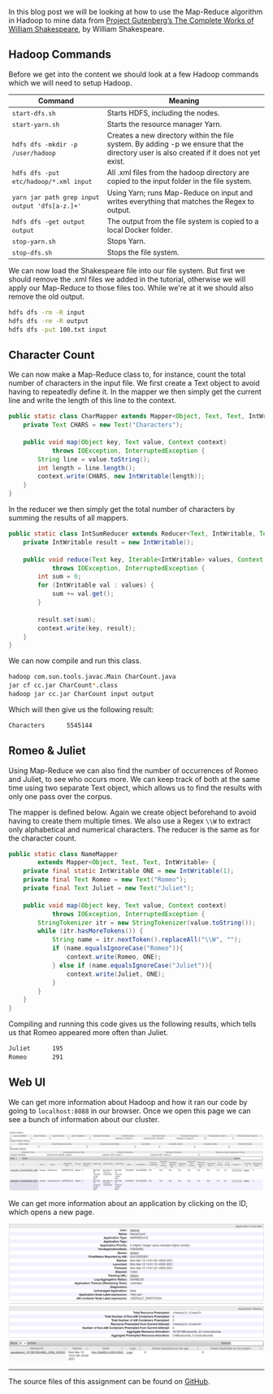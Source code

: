 In this blog post we will be looking at how to use the Map-Reduce algorithm in Hadoop to mine data from [Project Gutenberg’s The Complete Works of William Shakespeare](https://raw.githubusercontent.com/rubigdata-dockerhub/hadoop-dockerfile/master/100.txt), by William Shakespeare.

## Hadoop Commands

Before we get into the content we should look at a few Hadoop commands which we will need to setup Hadoop.

| Command | Meaning |
| ------- | ------- |
| `start-dfs.sh` | Starts HDFS, including the nodes. |
| `start-yarn.sh` | Starts the resource manager Yarn. |
| `hdfs dfs -mkdir -p /user/hadoop` | Creates a new directory within the file system. By adding -p we ensure that the directory user is also created if it does not yet exist. |
| `hdfs dfs -put etc/hadoop/*.xml input` | All .xml files from the hadoop directory are copied to the input folder in the file system. |
| `yarn jar path grep input output 'dfs[a-z.]+'` | Using Yarn; runs Map-Reduce on input and writes everything that matches the Regex to output. |
| `hdfs dfs -get output output` | The output from the file system is copied to a local Docker folder. |
| `stop-yarn.sh` | Stops Yarn. |
| `stop-dfs.sh` | Stops the file system. |

We can now load the Shakespeare file into our file system. But first we should remove the .xml files we added in the tutorial, otherwise we will apply our Map-Reduce to those files too. While we're at it we should also remove the old output.

```bash
hdfs dfs -rm -R input
hdfs dfs -rm -R output
hdfs dfs -put 100.txt input
```

## Character Count

We can now make a Map-Reduce class to, for instance, count the total number of characters in the input file.
We first create a Text object to avoid having to repeatedly define it. In the mapper we then simply get the current line and write the length of this line to the context.

```java
public static class CharMapper extends Mapper<Object, Text, Text, IntWritable> {
    private Text CHARS = new Text("Characters");

    public void map(Object key, Text value, Context context)
            throws IOException, InterruptedException {
        String line = value.toString();
        int length = line.length();
        context.write(CHARS, new IntWritable(length));
    }
}
```

In the reducer we then simply get the total number of characters by summing the results of all mappers.

```java
public static class IntSumReducer extends Reducer<Text, IntWritable, Text, IntWritable> {
    private IntWritable result = new IntWritable();

    public void reduce(Text key, Iterable<IntWritable> values, Context context)
            throws IOException, InterruptedException {
        int sum = 0;
        for (IntWritable val : values) {
            sum += val.get();
        }

        result.set(sum);
        context.write(key, result);
    }
}
```

We can now compile and run this class.

```bash
hadoop com.sun.tools.javac.Main CharCount.java
jar cf cc.jar CharCount*.class
hadoop jar cc.jar CharCount input output
```

Which will then give us the following result:

```bash
Characters      5545144
```

## Romeo & Juliet

Using Map-Reduce we can also find the number of occurrences of Romeo and Juliet, to see who occurs more. We can keep track of both at the same time using two separate Text object, which allows us to find the results with only one pass over the corpus.

The mapper is defined below. Again we create object beforehand to avoid having to create them multiple times. We also use a Regex `\\W` to extract only alphabetical and numerical characters.
The reducer is the same as for the character count.

```java
public static class NameMapper
        extends Mapper<Object, Text, Text, IntWritable> {
    private final static IntWritable ONE = new IntWritable(1);
    private final Text Romeo = new Text("Romeo");
    private final Text Juliet = new Text("Juliet");

    public void map(Object key, Text value, Context context)
            throws IOException, InterruptedException {
        StringTokenizer itr = new StringTokenizer(value.toString());
        while (itr.hasMoreTokens()) {
            String name = itr.nextToken().replaceAll("\\W", "");
            if (name.equalsIgnoreCase("Romeo")){
                context.write(Romeo, ONE);
            } else if (name.equalsIgnoreCase("Juliet")){
                context.write(Juliet, ONE);
            }
        }
    }
}
```

Compiling and running this code gives us the following results, which tells us that Romeo appeared more often than Juliet.

```bash
Juliet      195
Romeo       291
```

## Web UI

We can get more information about Hadoop and how it ran our code by going to `localhost:8088` in our browser. Once we open this page we can see a bunch of information about our cluster.

![Hadoop cluster](https://raw.githubusercontent.com/JordyAaldering/Big-Data/master/Assignment02/images/hadoop-cluster.png)

We can get more information about an application by clicking on the ID, which opens a new page.

![Hadoop application](https://raw.githubusercontent.com/JordyAaldering/Big-Data/master/Assignment02/images/hadoop-app.png)

---

The source files of this assignment can be found on [GitHub](https://github.com/JordyAaldering/Big-Data/tree/master/Assignment02).
